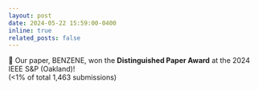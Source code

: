 ```yaml
---
layout: post
date: 2024-05-22 15:59:00-0400
inline: true
related_posts: false
---
```


:1st_place_medal: Our paper, BENZENE, won the **Distinguished Paper Award** at the 2024 IEEE S&P (Oakland)!
<br>
(<1% of total 1,463 submissions)
